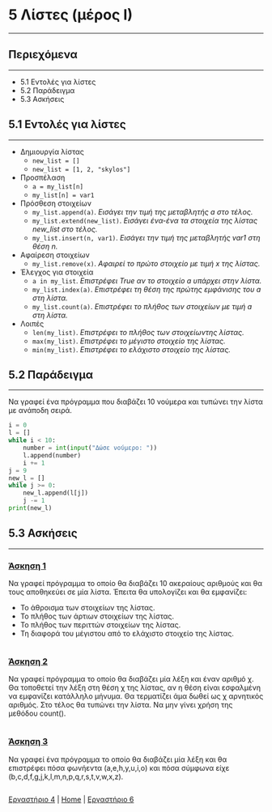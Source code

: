 # 5 Λίστες (μέρος Ι)

---

## Περιεχόμενα

---

- 5.1 Εντολές για λίστες
- 5.2 Παράδειγμα
- 5.3 Ασκήσεις

## 5.1 Εντολές για λίστες

---

- Δημιουργία λίστας
    - `new_list = []`
    - `new_list = [1, 2, "skylos"]`
- Προσπέλαση
    - `a = my_list[n]`
    - `my_list[n] = var1`
- Πρόσθεση στοιχείων
    - `my_list.append(a)`. *Εισάγει την τιμή της μεταβλητής a στο τέλος.*
    - `my_list.extend(new_list)`. *Εισάγει ένα-ένα τα στοιχεία της λίστας new_list στο τέλος.*
    - `my_list.insert(n, var1)`. *Εισάγει την τιμή της μεταβλητής var1 στη θέση n.*
- Αφαίρεση στοιχείων
    - `my_list.remove(x)`. *Αφαιρεί το πρώτο στοιχείο με τιμή x της λίστας.*
- Έλεγχος για στοιχεία
    - `a in my_list`. *Επιστρέφει True αν το στοιχείο a υπάρχει στην λίστα.*
    - `my_list.index(a)`. *Επιστρέφει τη θέση της πρώτης εμφάνισης του a στη λίστα.*
    - `my_list.count(a)`. *Επιστρέφει το πλήθος των στοιχείων με τιμή a στη λίστα.*
- Λοιπές
    - `len(my_list)`. *Επιστρέφει το πλήθος των στοιχείωντης λίστας.*
    - `max(my_list)`. *Επιστρέφει το μέγιστο στοιχείο της λίστας.*
    - `min(my_list)`. *Επιστρέφει το ελάχιστο στοιχείο της λίστας.*

## 5.2 Παράδειγμα

---

Να γραφεί ένα πρόγραμμα που διαβάζει 10 νούμερα και τυπώνει την λίστα με ανάποδη σειρά.

```python
i = 0
l = []
while i < 10:
    number = int(input("Δώσε νούμερο: "))
    l.append(number)
    i += 1
j = 9
new_l = []
while j >= 0:
    new_l.append(l[j])
    j -= 1
print(new_l)
```

## 5.3 Ασκήσεις

---

### [Άσκηση 1](source/lab_05/lab_05_exercise_1.py)

Να γραφεί πρόγραμμα το οποίο θα διαβάζει 10 ακεραίους αριθμούς και θα τους αποθηκεύει σε μία λίστα. Έπειτα θα υπολογίζει και θα εμφανίζει:

- Το άθροισμα των στοιχείων της λίστας.
- Το πλήθος των άρτιων στοιχείων της λίστας.
- Το πλήθος των περιττών στοιχείων της λίστας.
- Τη διαφορά του μέγιστου από το ελάχιστο στοιχείο της λίστας.

```python

```

### [Άσκηση 2](source/lab_05/lab_05_exercise_2.py)

Να γραφεί πρόγραμμα το οποίο θα διαβάζει μία λέξη και έναν αριθμό χ. Θα τοποθετεί την λέξη στη θέση χ της λίστας, αν η θέση είναι εσφαλμένη να εμφανίζει κατάλληλο μήνυμα. Θα τερματίζει άμα δωθεί ως χ αρνητικός αριθμός. Στο τέλος θα τυπώνει την λίστα.
Να μην γίνει χρήση της μεθόδου count().

```python

```

### [Άσκηση 3](source/lab_05/lab_05_exercise_3a.py)

Να γραφεί ένα πρόγραμμα το οποίο θα διαβάζει μία λέξη και θα επιστρέφει πόσα φωνήεντα (a,e,h,y,u,i,o) και πόσα σύμφωνα είχε (b,c,d,f,g,j,k,l,m,n,p,q,r,s,t,v,w,x,z).

```python

```

[Εργαστήριο 4](lab_04.md) | [Home](../README.md) | [Εργαστήριο 6](lab_06.md)
